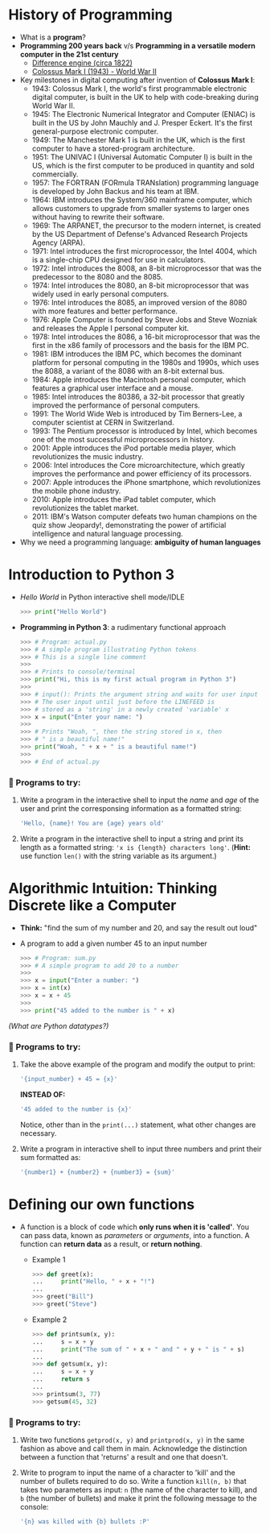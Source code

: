 # History of Programming
 - What is a **program**?
 - **Programming 200 years back** v/s **Programming in a versatile modern computer in the 21st century**
	 - [Difference engine (circa 1822)](https://en.wikipedia.org/wiki/Difference_engine)
	 - [Colossus Mark I (1943) - World War II](https://en.wikipedia.org/wiki/Colossus_computer)
 - Key milestones in digital computing after invention of **Colossus Mark I**:
    - 1943: Colossus Mark I, the world's first programmable electronic digital computer, is built in the UK to help with code-breaking during World War II.
	- 1945: The Electronic Numerical Integrator and Computer (ENIAC) is built in the US by John Mauchly and J. Presper Eckert. It's the first general-purpose electronic computer.
	- 1949: The Manchester Mark 1 is built in the UK, which is the first computer to have a stored-program architecture.
	- 1951: The UNIVAC I (Universal Automatic Computer I) is built in the US, which is the first computer to be produced in quantity and sold commercially.
	- 1957: The FORTRAN (FORmula TRANslation) programming language is developed by John Backus and his team at IBM.
	- 1964: IBM introduces the System/360 mainframe computer, which allows customers to upgrade from smaller systems to larger ones without having to rewrite their software.
	- 1969: The ARPANET, the precursor to the modern internet, is created by the US Department of Defense's Advanced Research Projects Agency (ARPA).
	- 1971: Intel introduces the first microprocessor, the Intel 4004, which is a single-chip CPU designed for use in calculators.
	- 1972: Intel introduces the 8008, an 8-bit microprocessor that was the predecessor to the 8080 and the 8085.
	- 1974: Intel introduces the 8080, an 8-bit microprocessor that was widely used in early personal computers.
	- 1976: Intel introduces the 8085, an improved version of the 8080 with more features and better performance.
	- 1976: Apple Computer is founded by Steve Jobs and Steve Wozniak and releases the Apple I personal computer kit.
	- 1978: Intel introduces the 8086, a 16-bit microprocessor that was the first in the x86 family of processors and the basis for the IBM PC.
	- 1981: IBM introduces the IBM PC, which becomes the dominant platform for personal computing in the 1980s and 1990s, which uses the 8088, a variant of the 8086 with an 8-bit external bus.
	- 1984: Apple introduces the Macintosh personal computer, which features a graphical user interface and a mouse.
	- 1985: Intel introduces the 80386, a 32-bit processor that greatly improved the performance of personal computers.
	- 1991: The World Wide Web is introduced by Tim Berners-Lee, a computer scientist at CERN in Switzerland.
	- 1993: The Pentium processor is introduced by Intel, which becomes one of the most successful microprocessors in history.
	- 2001: Apple introduces the iPod portable media player, which revolutionizes the music industry.
	- 2006: Intel introduces the Core microarchitecture, which greatly improves the performance and power efficiency of its processors.
	- 2007: Apple introduces the iPhone smartphone, which revolutionizes the mobile phone industry.
	- 2010: Apple introduces the iPad tablet computer, which revolutionizes the tablet market.
	- 2011: IBM's Watson computer defeats two human champions on the quiz show Jeopardy!, demonstrating the power of artificial intelligence and natural language processing.
 - Why we need a programming language: **ambiguity of human languages**

# Introduction to Python 3
 - *Hello World* in Python interactive shell mode/IDLE

	```python
	>>> print("Hello World")
	```
	
 - **Programming in Python 3**: a rudimentary functional approach
 
	 ```py
	 >>> # Program: actual.py
	 >>> # A simple program illustrating Python tokens
	 >>> # This is a single line comment
	 >>> 
	 >>> # Prints to console/terminal
	 >>> print("Hi, this is my first actual program in Python 3")
	 >>> 
	 >>> # input(): Prints the argument string and waits for user input and a LINEFEED
	 >>> # The user input until just before the LINEFEED is 
	 >>> # stored as a 'string' in a newly created 'variable' x
	 >>> x = input("Enter your name: ")
	 >>> 
	 >>> # Prints "Woah, ", then the string stored in x, then
	 >>> # " is a beautiful name!"
	 >>> print("Woah, " + x + " is a beautiful name!")
	 >>> 
	 >>> # End of actual.py
	 ```
	
### 📝 Programs to try:
1. Write a program in the interactive shell to input the *name* and *age* of the user and print the corresponsing information as a formatted string:

	 ```sh
	'Hello, {name}! You are {age} years old'
	```
3. Write a program in the interactive shell to input a string and print its length as a formatted string: `'x is {length} characters long'`. (**Hint:** use function `len()` with the string variable as its argument.)

# Algorithmic Intuition: Thinking Discrete like a Computer
 - **Think:** "find the sum of my number and 20, and say the result out loud"
 - A program to add a given number 45 to an input number

	 ```py
	 >>> # Program: sum.py
	 >>> # A simple program to add 20 to a number
	 >>> 
	 >>> x = input("Enter a number: ")
	 >>> x = int(x)
	 >>> x = x + 45
	 >>> 
	 >>> print("45 added to the number is " + x)
	 ```
*(What are Python datatypes?)*

### 📝 Programs to try:

1. Take the above example of the program and modify the output to print: 

	```sh
	'{input_number} + 45 = {x}'
	``` 

	**INSTEAD OF:**

	```sh
	'45 added to the number is {x}'
	```
	
	Notice, other than in the `print(...)` statement, what other changes are necessary.

2. Write a program in interactive shell to input three numbers and print their sum formatted as:

	```sh
	'{number1} + {number2} + {number3} = {sum}'
	```
	
# Defining our own functions
 - A function is a block of code which **only runs when it is 'called'**. You can pass data, known as *parameters* or *arguments*, into a function. A function can **return data** as a result, or **return nothing**.
	 - Example 1
	
		```python
		>>> def greet(x):
		...     print("Hello, " + x + "!")
		... 
		>>> greet("Bill")
		>>> greet("Steve")
		```
	- Example 2

		```python
		>>> def printsum(x, y):
		...     s = x + y
		...     print("The sum of " + x + " and " + y + " is " + s)
		... 
		>>> def getsum(x, y):
		...     s = x + y
		...     return s
		... 
		>>> printsum(3, 77)
		>>> getsum(45, 32)
		```

### 📝 Programs to try:

1. Write two functions `getprod(x, y)` and `printprod(x, y)` in the same fashion as above and call them in main. Acknowledge the distinction between a function that 'returns' a result and one that doesn't.
2. Write to program to input the name of a character to 'kill' and the number of bullets required to do so. Write a function `kill(n, b)` that takes two parameters as input: `n` (the name of the character to kill), and `b` (the number of bullets) and make it print the following message to the console:

	```sh
	'{n} was killed with {b} bullets :P'
	```
